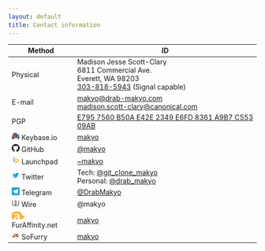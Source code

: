 ```yaml
---
layout: default
title: Contact information
---
```


| Method | ID |
|---|---|
| Physical | Madison Jesse Scott-Clary<br />6811 Commercial Ave.<br />Everett, WA 98203<br />[303-818-5943](tel:+13038185943) (Signal capable) |
| E-mail | [makyo@drab-makyo.com](mailto:makyo@drab-makyo.com)<br />[madison.scott-clary@canonical.com](mailto:madison.scott-clary@canonical.com) |
| PGP | [E795 7560 B50A E42E 2349  E6FD 8361 A9B7 C553 09AB](/pgp) |
| ![Keybase.io](/assets/kb.png) Keybase.io | [makyo](https://keybase.io/makyo) |
| ![GitHub](/assets/gh.png) GitHub | [@makyo](https://github.com/makyo) |
| ![Launchpad](/assets/lp.png) Launchpad | [~makyo](https://launchpad.net/~makyo) |
| ![Twitter](/assets/twitter.png) Twitter | Tech: [@git_clone_makyo](https://twitter.com/git_clone_makyo)<br />Personal: [@drab_makyo](https://twitter.com/drab_makyo) |
| ![Telegram](/assets/telegram.png) Telegram | [@DrabMakyo](https://telegram.me/DrabMakyo) |
| ![Wire](/assets/wire.png) Wire | @makyo |
| ![FurAffinity.net](/assets/fa.png) FurAffinity.net | [makyo](http://furaff.net/makyo) |
| ![SoFurry](/assets/sf.png) SoFurry | [makyo](https://makyo.sofurry.com) |
